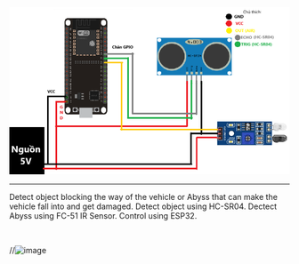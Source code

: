 <p align="center">
    <img src="https://github.com/PIFgroup5/Detect-Block-object-or-abyss/blob/main/sodolaprap.png">
</p>

---

<div align="center">


</div>

Detect object blocking the way of the vehicle or Abyss that can make the vehicle fall into and get damaged.
Detect object using HC-SR04.
Dectect Abyss using FC-51 IR Sensor.
Control using ESP32.



<br/>

//![image](empty)
